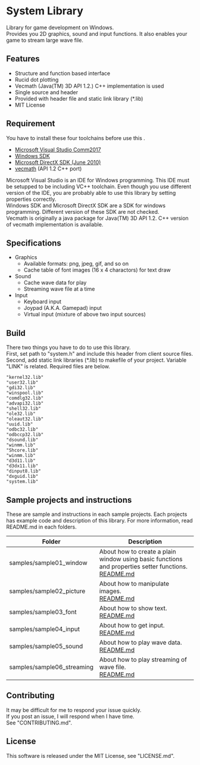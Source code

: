 ﻿System Library
====

Library for game development on Windows.<br>
Provides you 2D graphics, sound and input functions. It also enables your game to stream large wave file.

Features
----

 * Structure and function based interface
 * Rucid dot plotting
 * Vecmath (Java(TM) 3D API 1.2.) C++ implementation is used
 * Single source and header
 * Provided with header file and static link library (*.lib)
 * MIT License

Requirement
----
You have to install these four toolchains before use this .

 * [Microsoft Visual Studio Comm2017](https://www.microsoft.com/ja-jp/dev/products/community.aspx)
 * [Windows SDK](https://developer.microsoft.com/ja-jp/windows/downloads/windows-8-1-sdk)
 * [Microsoft DirectX SDK (June 2010)](https://www.microsoft.com/en-us/download/details.aspx?id=6812)
 * [vecmath](http://objectclub.jp/download/vecmath1) (API 1.2 C++ port)

Microsoft Visual Studio is an IDE for Windows programming. This IDE must be setupped to be including VC++ toolchain. Even though you use different version of the IDE, you are probably able to use this library by setting properties correctly.<br>
Windows SDK and Microsoft DirectX SDK are a SDK for windows programming. Different version of these SDK are not checked.<br>
Vecmath is originally a java package for Java(TM) 3D API 1.2. C++ version of vecmath implementation is available.<br>

Specifications
----

 * Graphics
	* Available formats: png, jpeg, gif, and so on
	* Cache table of font images (16 x 4 charactors) for text draw
 * Sound
	* Cache wave data for play
	* Streaming wave file at a time
 * Input
	* Keyboard input
	* Joypad (A.K.A. Gamepad) input
	* Virtual input (mixture of above two input sources)

Build
----
There two things you have to do to use this library.<br>
First, set path to "system.h" and include this header from client source files.<br>
Second, add static link libraries (*.lib) to makefile of your project. Variable "LINK" is related. Required files are below.
```
"kernel32.lib"
"user32.lib"
"gdi32.lib"
"winspool.lib"
"comdlg32.lib"
"advapi32.lib"
"shell32.lib"
"ole32.lib"
"oleaut32.lib"
"uuid.lib"
"odbc32.lib"
"odbccp32.lib"
"dsound.lib"
"winmm.lib"
"Shcore.lib"
"winmm.lib"
"d3d11.lib"
"d3dx11.lib"
"dinput8.lib"
"dxguid.lib"
"system.lib"
```

Sample projects and instructions
----
These are sample and instructions in each sample projects. Each projects has example code and description of this library. For more information, read README.md in each folders.

|Folder|Description|
|---|---|
|samples/sample01_window|About how to create a plain window using basic functions and properties setter functions.<br>[README.md](samples/sample01_window/README.md)|
|samples/sample02_picture|About how to manipulate images.<br>[README.md](samples/sample02_picture/README.md)|
|samples/sample03_font|About how to show text.<br>[README.md](samples/sample03_font/README.md)|
|samples/sample04_input|About how to get input.<br>[README.md](samples/sample04_input/README.md)|
|samples/sample05_sound|About how to play wave data.<br>[README.md](samples/sample05_sound/README.md)|
|samples/sample06_streaming|About how to play streaming of wave file.<br>[README.md](samples/sample06_streaming/README.md)|

Contributing
----
It may be difficult for me to respond your issue quickly.<br>
If you post an issue, I will respond when I have time.<br>
See "CONTRIBUTING.md".

License
----
This software is released under the MIT License, see "LICENSE.md".